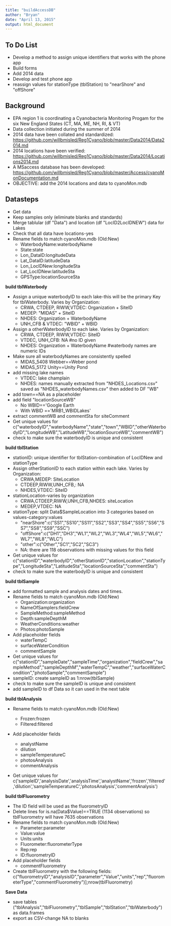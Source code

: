 ```yaml
---
title: "buildAccessDB"
author: "Bryan"
date: "April 13, 2015"
output: html_document
---
```


<!---
use these command instead of the knit icon if you want the data and work loaded into the R workspace
  library(knitr)
    setwd("Access")
    knit('buildAccessDB.rmd')
  -->
  


To Do List
-------------------------

* Develop a method to assign unique identifiers that works with the phone app
* Build forms
* Add 2014 data
* Develop and test phone app
* reassign values for stationType (tblStation) to "nearShore" and "offShore"

Background
-------------------------

* EPA region 1 is coordinating a Cyanobacteria Monitoring Progam for the six New England States (CT, MA, ME, NH, RI, & VT)
* Data collection initiated during the summer of 2014
* 2014 data have been collated and standardized: https://github.com/willbmisled/Reg1Cyano/blob/master/Data2014/Data2014.md
* 2014 locations have been verified: https://github.com/willbmisled/Reg1Cyano/blob/master/Data2014/Locations2014.md
* A MSaccess database has been developed: https://github.com/willbmisled/Reg1Cyano/blob/master/Access/cyanoMonDocumentation.md
* OBJECTIVE: add the 2014 locations and data to cyanoMon.mdb

Datasteps
-------------------------

* Get data
* Keep samples only (eliminate blanks and standards)
* Merge tablular (df "Data") and location (df "LocID2LocIDNEW") data for Lakes
* Check that all data have locations-yes
* Rename fields to match cyanoMon.mdb (Old:New)
    - WaterbodyName:waterbodyName
    - State:state
    - Lon_DataID:longitudeData
    - Lat_DataID:latitudeData
    - Lon_LocIDNew:longitudeSta
    - Lat_LocIDNew:latitudeSta
    - GPSType:locationSourceSta
    


**build tblWaterbody**

* Assign a unique waterbodyID to each lake-this will be the primary Key for tblWaterbody. Varies by Organization:
    - CRWA, CTDEEP, RIWW,VTDEC: Organization + SiteID
    - MEDEP: "MIDAS" + SiteID
    - NHDES: Organization + WaterbodyName
    - UNH_CFB & VTDEC: "WBID" + WBID
* Assign a otherWaterbodyID to each lake. Varies by Organization: 
    - CRWA, CTDEEP, RIWW,VTDEC: SiteID
    - VTDEC, UNH_CFB: NA #no ID given
    - NHDES: Organization + WaterbodyName #waterbody names are numeric IDs
* Make sure all waterbodyNames are consistently spelled
    - MIDAS_5408  Webber==Weber pond
    - MIDAS_5172  Unity==Unity Pond
* add missing lake names
    - VTDEC: lake champlain
    - NHDES: names manually extracted from "NHDES_Locations.csv" saved as "NHDES_waterbodyNames.csv" then added to DF "WB"
* add town==NA as a placeholder
* add field "locationSourceWB"
    - No WBID=='Google Earth
    - With WBID =='MRB1_WBIDLakes'
* extract commentWB and commentSta for siteComment
* Get unique values for c("waterbodyID","waterbodyName","state","town","WBID","otherWaterbodyID","LongitudeWB","LatitudeWB","locationSourceWB","commentWB")
* check to make sure the waterbodyID is unique and consistent



**build tblStation**

* stationID: unique identifier for tblStation-combination of LocIDNew and stationType 
* Assign otherStationID to each station within each lake. Varies by Organization:
    - CRWA,MEDEP:  SiteLocation
    - CTDEEP,RIWW,UNH_CFB,: NA
    - NHDES,VTDEC: SiteID
* stationLocation-varies by organization
    - CRWA,CTDEEP,RIWW,UNH_CFB,NHDES:  siteLocation
    - MEDEP,VTDEC: NA
* stationType: split Data$SampleLocation into 3 categories based on values-category:values
    - "nearShore":c("SS1","SS10","SS11","SS2","SS3","SS4","SS5","SS6","SS7","SS8","SS9","SSC")
    - "offShore":c("DH1","DH3","WL1","WL2","WL3","WL4","WL5","WL6","WL7","WL8","WLC")
    - "other":c("Other","SC1","SC2","SC3")
    - NA: there are 118 observations with missing values for this field
* Get unique values for c("stationID","waterbodyID","otherStationID","stationLocation","stationType","LongitudeSta","LatitudeSta","locationSourceSta","commentSta")
* check to make sure the waterbodyID is unique and consistent




**build tblSample**

* add formatted sample and analysis dates and times.
* Rename fields to match cyanoMon.mdb (Old:New)
    - Organization:organization
    - NameOfSamplers:fieldCrew
    - SampleMethod:sampleMethod
    - Depth:sampleDepthM
    - WeatherConditions:weather
    - Photos:photoSample
* Add placeholder fields
    - waterTempC
    - surfaceWaterCondition
    - commentSample
* Get unique values for c("stationID","sampleDate","sampleTime","organization","fieldCrew","sampleMethod","sampleDepthM","waterTempC","weather","surfaceWaterCondition","photoSample","commentSample")
* sampleID: create sampleID as 1:nrow(tblSample)
* check to make sure the sampleID is unique and consistent
* add sampleID to df Data so it can used in the next table
 




**build tblAnalysis**

* Rename fields to match cyanoMon.mdb (Old:New)
    - Frozen:frozen
    - Filtered:filtered
    
* Add placeholder fields
    - analystName
    - dilution
    - sampleTemperatureC
    - photosAnalysis
    - commentAnalysis
* Get unique values for c('sampleID','analysisDate','analysisTime','analystName','frozen','filtered','dilution','sampleTemperatureC','photosAnalysis','commentAnalysis')



**build tblFluorometry**

* The ID field will be used as the fluorometryID
* Delete lines for is.na(Data$Value)==TRUE (1134 observations) so tblFluorometry will have 7635 observations
* Rename fields to match cyanoMon.mdb (Old:New)
    - Parameter:parameter
    - Value:value
    - Units:units
    - Fluorometer:fluorometerType
    - Rep:rep
    - ID:fluorometryID    
* Add placeholder fields
     - commentFluorometry
* Create tblFluorometry with the following fields: c("fluorometryID","analysisID","parameter","Value","units","rep","fluorometerType","commentFluorometry")];nrow(tblFluorometry)
     


**Save Data**

* save tables ("tblAnalysis","tblFluorometry","tblSample","tblStation","tblWaterbody") as data.frames
* export as CSV-change NA to blanks


















